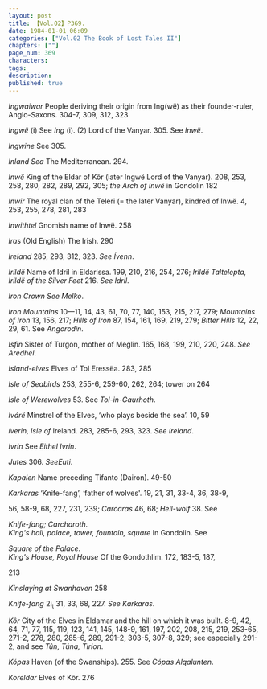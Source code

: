 ```yaml
---
layout: post
title: 【Vol.02】P369.
date: 1984-01-01 06:09
categories: ["Vol.02 The Book of Lost Tales II"]
chapters: [""]
page_num: 369
characters: 
tags: 
description: 
published: true
---
```


<p style="text-indent: 0;">
<I>Ingwaiwar</I>   People deriving their origin from Ing(wë) as their founder-ruler, Anglo-Saxons. 304-7, 309, 312, 323
</p>

<I>Ingwë</I>   (i) See <I>Ing</I> (i). (2) Lord of the Vanyar. 305. See <I>Inwë</I>.

<I>Ingwine</I>     See 305.

<I>Inland Sea</I>     The Mediterranean. 294.

<I>Inwë</I>   King of the Eldar of Kôr (later Ingwë Lord of the Vanyar). 208, 253, 258, 280, 282, 289, 292, 305; <I>the Arch of Inwë</I> in Gondolin 182

<I>Inwir</I>    The royal clan of the Teleri (= the later Vanyar), kindred of Inwë. 4, 253, 255, 278, 281, 283

<I>Inwithtel</I>    Gnomish name of Inwë. 258

<I>Iras</I>     (Old English) The Irish. 290

<I>Ireland</I>    285, 293, 312, 323. <I>See Ívenn</I>.

<I>Irildë</I>   Name of Idril in Eldarissa. 199, 210, 216, 254, 276; <I>Irildë Taltelepta, Irildë of the Silver Feet</I> 216. <I>See Idril</I>.

<I>Iron Crown     See Melko</I>.

<I>Iron Mountains</I> 10—11, 14, 43, 61, 70, 77, 140, 153, 215, 217, 279; <I>Mountains of Iron</I> 13, 156, 217; <I>Hills of Iron</I> 87, 154, 161, 169, 219, 279; <I>Bitter Hills</I> 12, 22, 29, 61. See <I>Angorodin</I>.

<I>Isfin</I>     Sister of Turgon, mother of Meglin. 165, 168, 199, 210, 220, 248. <I>See Aredhel</I>.

<I>Island-elves</I>     Elves of Tol Eressëa. 283, 285

<I>Isle of Seabirds</I>     253, 255-6, 259-60, 262, 264; tower on 264

<I>Isle of Werewolves</I>     53. See <I>Tol-in-Gaurhoth</I>.

<I>Ivárë</I>   Minstrel of the Elves, ‘who plays beside the sea’. 10, 59

<I>íverin, Isle of</I>    Ireland. 283, 285-6, 293, 323. <I>See Ireland</I>.

<I>Ivrin</I>     See <I>Eithel Ivrin</I>.

<I>Jutes</I>     306. <I>SeeEuti</I>.

<I>Kapalen</I>     Name preceding Tifanto (Dairon). 49-50

<I>Karkaras</I>     ‘Knife-fang’, ‘father of wolves'. 19, 21, 31, 33-4, 36, 38-9,

56, 58-9, 68, 227, 231, 239; <I>Carcaras</I> 46, 68; <I>Hell-wolf</I> 38. See

<I>Knife-fang; Carcharoth.<BR>King's   hall,   palace,   tower,  fountain,   square</I>     In   Gondolin.  See

<I>Square of the Palace.<BR>King's House, Royal House</I>     Of the Gondothlim.   172, 183-5, 187,

213

<I>Kinslaying at Swanhaven</I>     258

<I>Knife-fang</I>    2i<SUB>t</SUB> 31, 33, 68, 227. <I>See Karkaras</I>.

<I>Kôr</I>   City of the Elves in Eldamar and the hill on which it was built. 8-9, 42, 64, 71, 77, 115, 119, 123, 141, 145, 148-9, 161, 197, 202, 208, 215, 219, 253-65, 271-2, 278, 280, 285-6, 289, 291-2, 303-5, 307-8, 329; see especially 291-2, and see <I>Tûn, Túna, Tirion</I>.

<I>Kópas</I>   Haven (of the Swanships). 255. See <I>Cópas Alqalunten</I>.

<I>Koreldar</I>    Elves of Kôr. 276


